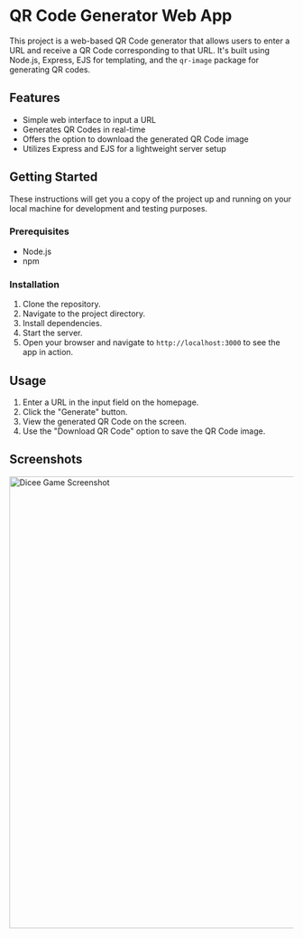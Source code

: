 # QR Code Generator Web App

This project is a web-based QR Code generator that allows users to enter a URL and receive a QR Code corresponding to that URL. It's built using Node.js, Express, EJS for templating, and the `qr-image` package for generating QR codes.

## Features

- Simple web interface to input a URL
- Generates QR Codes in real-time
- Offers the option to download the generated QR Code image
- Utilizes Express and EJS for a lightweight server setup

## Getting Started

These instructions will get you a copy of the project up and running on your local machine for development and testing purposes.

### Prerequisites

- Node.js
- npm

### Installation

1. Clone the repository.
2. Navigate to the project directory.
3. Install dependencies.
4. Start the server.
5. Open your browser and navigate to `http://localhost:3000` to see the app in action.

## Usage

1. Enter a URL in the input field on the homepage.
2. Click the "Generate" button.
3. View the generated QR Code on the screen.
4. Use the "Download QR Code" option to save the QR Code image.

## Screenshots
<img src="https://i.postimg.cc/hthNRQZz/simon-game-screenshot.png" width="800" alt="Dicee Game Screenshot">
